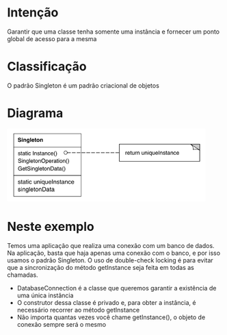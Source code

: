 # Intenção

Garantir que uma classe tenha somente uma instância e fornecer um ponto global de
acesso para a mesma

# Classificação

O padrão Singleton é um padrão criacional de objetos

# Diagrama

![img.png](diagrama.png)

# Neste exemplo

Temos uma aplicação que realiza uma conexão com um banco de dados. Na aplicação, basta
que haja apenas uma conexão com o banco, e por isso usamos o padrão Singleton. O uso de
double-check locking é para evitar que a sincronização do método getInstance seja feita
em todas as chamadas.

- DatabaseConnection é a classe que queremos garantir a existência de uma única instância
- O construtor dessa classe é privado e, para obter a instância, é necessário recorrer ao
  método getInstance
- Não importa quantas vezes você chame getInstance(), o objeto de conexão sempre será o mesmo
